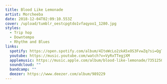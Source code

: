 ```yaml
---
title: Blood Like Lemonade
artist: Morcheeba
date: 2018-12-04T02:09:10.553Z
cover: /upload/tumblr_oestcpgtdo1vfaqyoo1_1280.jpg
styles:
  - Trip hop
  - Downtempo
  - Rhythm and Blues
links:
  spotify: https://open.spotify.com/album/4IteWcLo2zkA5xOS3FvwZq?si=QgTY14jpTpqeOEFCM_8uig
  youtube: https://music.youtube.com/watch?v=VyRxTTegjXM
  applemusic: https://music.apple.com/album/blood-like-lemonade/735125019
  soundcloud: ""
  bandcamp: ""
  deezer: https://www.deezer.com/album/989229
---
```

